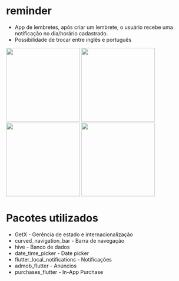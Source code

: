 # reminder

- App de lembretes, após criar um lembrete, o usuário recebe uma notificação no dia/horário cadastrado.
- Possibilidade de trocar entre inglês e português

<div float="left">
  <img src="https://user-images.githubusercontent.com/42497861/179638368-2f95ec08-7de2-466e-b1d7-8e9b1c2ca87c.jpg" width="200" />
  <img src="https://user-images.githubusercontent.com/42497861/179638369-da9a9e34-63fd-4efd-82e9-b504b5424be2.jpg" width="200" />
  <img src="https://user-images.githubusercontent.com/42497861/179638370-30c7a45a-3118-4a41-a5e1-aca89701ed32.jpg" width="200" />
  <img src="https://user-images.githubusercontent.com/42497861/179638378-f4b67e1e-1e40-4b3b-b3a9-9918bb64ae42.jpg" width="200" />
</div>

# Pacotes utilizados
- GetX - Gerência de estado e internacionalização
- curved_navigation_bar - Barra de navegação 
- hive - Banco de dados
- date_time_picker - Date picker
- flutter_local_notifications - Notificações
- admob_flutter - Anúncios 
- purchases_flutter - In-App Purchase

